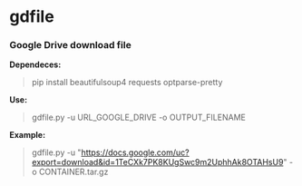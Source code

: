 # gdfile
### Google Drive download file

**Dependeces:**

> pip install beautifulsoup4 requests optparse-pretty

**Use:**

> gdfile.py -u URL_GOOGLE_DRIVE -o OUTPUT_FILENAME

**Example:**

> gdfile.py -u "https://docs.google.com/uc?export=download&id=1TeCXk7PK8KUgSwc9m2UphhAk8OTAHsU9" -o CONTAINER.tar.gz
